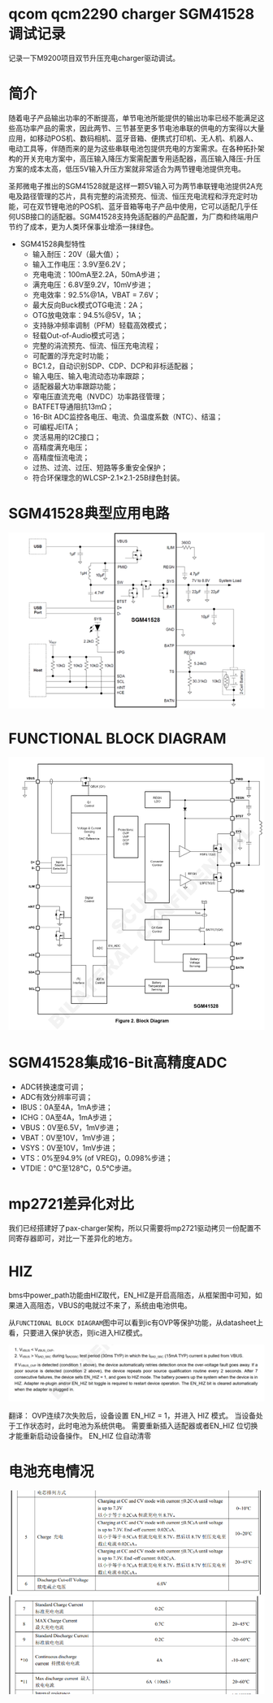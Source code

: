 # qcom qcm2290 charger SGM41528调试记录

记录一下M9200项目双节升压充电charger驱动调试。

# 简介

随着电子产品输出功率的不断提高，单节电池所能提供的输出功率已经不能满足这些高功率产品的需求，因此两节、三节甚至更多节电池串联的供电的方案得以大量应用，如移动POS机、数码相机、蓝牙音箱、便携式打印机、无人机、机器人、电动工具等，伴随而来的是为这些串联电池包提供充电的方案需求。在各种拓扑架构的开关充电方案中，高压输入降压方案需配置专用适配器，高压输入降压-升压方案的成本太高，低压5V输入升压方案就非常适合为两节锂电池提供充电。

圣邦微电子推出的SGM41528就是这样一颗5V输入可为两节串联锂电池提供2A充电及路径管理的芯片，具有完整的涓流预充、恒流、恒压充电流程和浮充定时功能，可在双节锂电池的POS机、蓝牙音箱等电子产品中使用，它可以适配几乎任何USB接口的适配器。SGM41528支持免适配器的产品配置，为厂商和终端用户节约了成本，更为人类环保事业增添一抹绿色。

* SGM41528典型特性
  * 输入耐压：20V（最大值）；
  * 输入工作电压：3.9V至6.2V；
  * 充电电流：100mA至2.2A，50mA步进；
  * 满充电压：6.8V至9.2V，10mV步进；
  * 充电效率：92.5%@1A，VBAT = 7.6V；
  * 最大反向Buck模式OTG电流：2A；
  * OTG放电效率：94.5%@5V，1A；
  * 支持脉冲频率调制（PFM）轻载高效模式；
  * 轻载Out-of-Audio模式可选；
  * 完整的涓流预充、恒流、恒压充电流程；
  * 可配置的浮充定时功能；
  * BC1.2，自动识别SDP、CDP、DCP和非标适配器；
  * 输入电压、输入电流动态功率跟踪；
  * 适配器最大功率跟踪功能；
  * 窄电压直流充电（NVDC）功率路径管理；
  * BATFET导通阻抗13mΩ；
  * 16-Bit ADC监控各电压、电流、负温度系数（NTC）、结温；
  * 可编程JEITA；
  * 灵活易用的I2C接口；
  * 高精度满充电压；
  * 高精度恒流电流；
  * 过热、过流、过压、短路等多重安全保护；
  * 符合环保理念的WLCSP-2.1×2.1-25B绿色封装。

# SGM41528典型应用电路

![0029_0000.png](images/0029_0000.png)

# FUNCTIONAL BLOCK DIAGRAM

![0029_0001.png](images/0029_0001.png)

# SGM41528集成16-Bit高精度ADC

* ADC转换速度可调；
* ADC有效分辨率可调；
* IBUS：0A至4A，1mA步进；
* ICHG：0A至4A，1mA步进；
* VBUS：0V至6.5V，1mV步进；
* VBAT：0V至10V，1mV步进；
* VSYS：0V至10V，1mV步进；
* VTS：0%至94.9% (of VREG)，0.098%步进；
* VTDIE：0℃至128℃，0.5℃步进。

# mp2721差异化对比

我们已经搭建好了pax-charger架构，所以只需要将mp2721驱动拷贝一份配置不同寄存器即可，对比一下差异化的地方。

# HIZ

bms中power_path功能由HIZ取代，EN_HIZ是开启高阻态，从框架图中可知，如果进入高阻态，VBUS的电就过不来了，系统由电池供电。

从`FUNCTIONAL BLOCK DIAGRAM`图中可以看到ic有OVP等保护功能，从datasheet上看，只要进入保护状态，则ic进入HIZ模式。

![0029_0002.png](images/0029_0002.png)

翻译：
OVP连续7次失败后，设备设置 EN_HIZ = 1，并进入 HIZ 模式。 当设备处于工作状态时，此时电池为系统供电。
需要重新插入适配器或者EN_HIZ 位切换才能重新启动设备操作。 EN_HIZ 位自动清零

# 电池充电情况

![0029_0003.png](images/0029_0003.png)
![0029_0004.png](images/0029_0004.png)